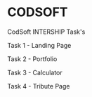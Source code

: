 # CODSOFT

CodSoft INTERSHIP Task's

Task 1 - Landing Page 

Task 2 - Portfolio

Task 3 - Calculator

Task 4 - Tribute Page
